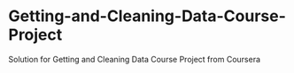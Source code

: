 # Getting-and-Cleaning-Data-Course-Project
Solution for Getting and Cleaning Data Course Project from Coursera
